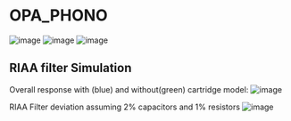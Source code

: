 # OPA_PHONO

![image](https://user-images.githubusercontent.com/3289118/149295901-52ff9e62-9ec1-4234-8d02-1397248446cd.png)
![image](https://user-images.githubusercontent.com/3289118/149294289-ce15f93f-4b4e-4526-a4b3-66a34a6bc7e2.png)
![image](https://user-images.githubusercontent.com/3289118/149293860-e3ea3523-4ddc-4ea5-9db0-fbf9ac1a94a3.png)

## RIAA filter Simulation
Overall response with (blue) and without(green) cartridge model:
![image](https://user-images.githubusercontent.com/3289118/149296695-ea00b3a1-88fb-427b-be08-ac628e06c2f3.png)

RIAA Filter deviation assuming 2% capacitors and 1% resistors
![image](https://user-images.githubusercontent.com/3289118/149296245-1a906b3c-e415-4430-8c28-894d3e710055.png)

